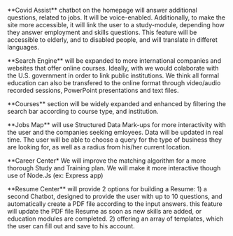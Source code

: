  <p>**Covid Assist** chatbot on the homepage will answer additional questions, related to jobs. It will be voice-enabled.
   Additionally, to make the site more accessible, it will link the user to a study-module, depending how they answer employment and skills questions.
   This feature will be accessible to elderly, and to disabled people, and will translate in differet languages.
   
   <p>**Search Engine** will be expanded to more international companies and websites that offer online courses.
   Ideally, with we would colaborate with the U.S. government in order to link public institutions. We think all formal education can also be transfered to the online format through video/audio recorded sessions, PowerPoint presentations and text files.
   
   <p>**Courses** section will be widely expanded and enhanced by filtering the search bar according to course type, and institution.
   
   <p>**Jobs Map** will use Structured Data Mark-ups for more interactivity with the user and the companies seeking emloyees.
   Data will be updated in real time. The user will be able to choose a query for the type of business they are looking for, as well as a radius from his/her current location.
   <p>**Career Center* We will improve the matching algorithm for a more thorough Study and Training plan. We will make it more interactive though use of Node.Js (ex: Express app)
   
   <p>**Resume Center** will provide 2 options for building a Resume:
                        1) a second Chatbot, designed to provide the user with up to 10 questions, and automatically create a PDF file according to the input answers. 
                           this feature will update the PDF file Resume as soon as new skills are added, or education modules are completed.
                        2) offering an array of templates, which the user can fill out and save to his account.
   
